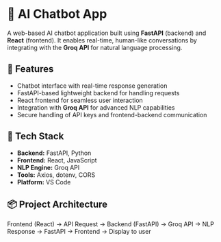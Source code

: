 # 🤖 AI Chatbot App

A web-based AI chatbot application built using **FastAPI** (backend) and **React** (frontend). It enables real-time, human-like conversations by integrating with the **Groq API** for natural language processing.

## 🚀 Features

- Chatbot interface with real-time response generation
- FastAPI-based lightweight backend for handling requests
- React frontend for seamless user interaction
- Integration with **Groq API** for advanced NLP capabilities
- Secure handling of API keys and frontend-backend communication

## 🧠 Tech Stack

- **Backend:** FastAPI, Python
- **Frontend:** React, JavaScript
- **NLP Engine:** Groq API
- **Tools:** Axios, dotenv, CORS
- **Platform:** VS Code

## 📦 Project Architecture

Frontend (React) → API Request → Backend (FastAPI) → Groq API → NLP Response → FastAPI → Frontend → Display to user
